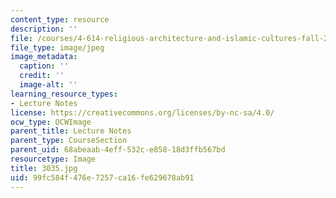 ```yaml
---
content_type: resource
description: ''
file: /courses/4-614-religious-architecture-and-islamic-cultures-fall-2002/99fc584f476e7257ca16fe629678ab91_3035.jpg
file_type: image/jpeg
image_metadata:
  caption: ''
  credit: ''
  image-alt: ''
learning_resource_types:
- Lecture Notes
license: https://creativecommons.org/licenses/by-nc-sa/4.0/
ocw_type: OCWImage
parent_title: Lecture Notes
parent_type: CourseSection
parent_uid: 68abeaab-4eff-532c-e858-18d3ffb567bd
resourcetype: Image
title: 3035.jpg
uid: 99fc584f-476e-7257-ca16-fe629678ab91
---
```

